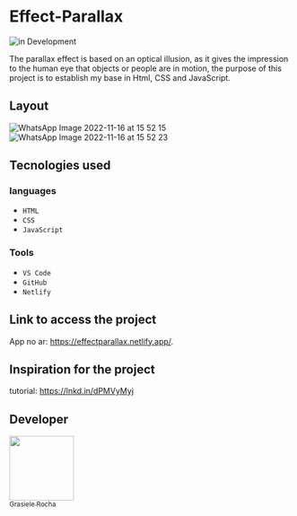 # Effect-Parallax

![in Development](https://img.shields.io/badge/Completed%20-%20Project-blue) 


The parallax effect is based on an optical illusion, as it gives the impression to the human eye that objects or people are in motion, the purpose of this project is to establish my base in Html, CSS and JavaScript.

## Layout

![WhatsApp Image 2022-11-16 at 15 52 15](https://user-images.githubusercontent.com/104076058/202267989-9d667c89-e7e2-4fec-9c2d-9f65f02b6728.jpeg)
![WhatsApp Image 2022-11-16 at 15 52 23](https://user-images.githubusercontent.com/104076058/202268019-b220c8ef-6d52-4a55-9863-632016e2f69a.jpeg)


## Tecnologies used
### languages
- `HTML`
- `CSS`
- `JavaScript`

### Tools
- `VS Code`
- `GitHub`
- `Netlify`

## Link to access the project
App no ar: https://effectparallax.netlify.app/.

## Inspiration for the project
tutorial: https://lnkd.in/dPMVyMyj


## Developer

[<img src="https://avatars.githubusercontent.com/u/104076058?v=4" width=115><br><sub>Grasiele Rocha</sub>](https://github.com/GrasieleRocha) 

